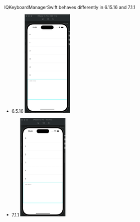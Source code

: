 IQKeyboardManagerSwift behaves differently in 6.15.16 and 7.1.1

- 6.5.16
  <img alt='6_15_16' src="./asset/6_15_16.gif" width=30% >

- 7.1.1
  <img alt='7_1_1' src="./asset/7_1_1.gif" width=30%>
